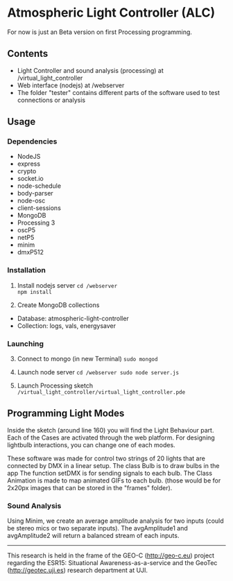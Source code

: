 # Atmospheric Light Controller (ALC)

For now is just an Beta version on first Processing programming. 

## Contents
- Light Controller and sound analysis (processing) at /virtual_light_controller
- Web interface (nodejs) at /webserver
- The folder "tester" contains different parts of the software used to test connections or analysis


## Usage
### Dependencies
* NodeJS
 * express
 * crypto
 * socket.io
 * node-schedule
 * body-parser
 * node-osc
 * client-sessions
* MongoDB
* Processing 3
 * oscP5
 * netP5
 * minim
 * dmxP512
 

### Installation

1. Install nodejs server
`cd /webserver`  
`npm install` 

2. Create MongoDB collections
 - Database: atmospheric-light-controller
 - Collection: logs, vals, energysaver

### Launching

3. Connect to mongo (in new Terminal)
`sudo mongod`

4. Launch node server
`cd /webserver
sudo node server.js`

5. Launch Processing sketch
`/virtual_light_controller/virtual_light_controller.pde`

## Programming Light Modes

Inside the sketch (around line 160) you will find the Light Behaviour part. Each of the Cases are activated through the web platform. 
For designing lightbulb interactions, you can change one of each modes. 

These software was made for control two strings of 20 lights that are connected by DMX in a linear setup. 
The class Bulb is to draw bulbs in the app
The function setDMX is for sending signals to each bulb. 
The Class Animation is made to map animated GIFs to each bulb. (those would be for 2x20px images that can be stored in the "frames" folder).

### Sound Analysis
Using Minim, we create an average amplitude analysis for two inputs (could be stereo mics or two separate inputs). The avgAmplitude1 and avgAmplitude2 will return a balanced stream of each inputs. 

---

This research is held in the frame of the GEO-C (http://geo-c.eu) project regarding the ESR15: Situational Awareness-as-a-service and the GeoTec (http://geotec.uji.es) research department at UJI.